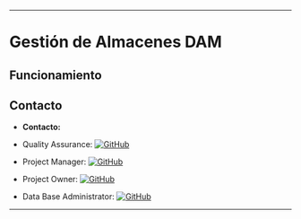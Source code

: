
--- 
# Gestión de Almacenes DAM



## Funcionamiento




## Contacto
* **Contacto:** 

* Quality Assurance: [![GitHub](https://img.shields.io/github/followers/Kassius10?style=social)](https://github.com/Kassius10)
* Project Manager: [![GitHub](https://img.shields.io/github/followers/azaharabl?style=social)](https://github.com/azaharabl)
* Project Owner: [![GitHub](https://img.shields.io/github/followers/idanirf?style=social)](https://github.com/idanirf)
* Data Base Administrator: [![GitHub](https://img.shields.io/github/followers/JeremyRamos01?style=social)](https://github.com/JeremyRamos01)


---